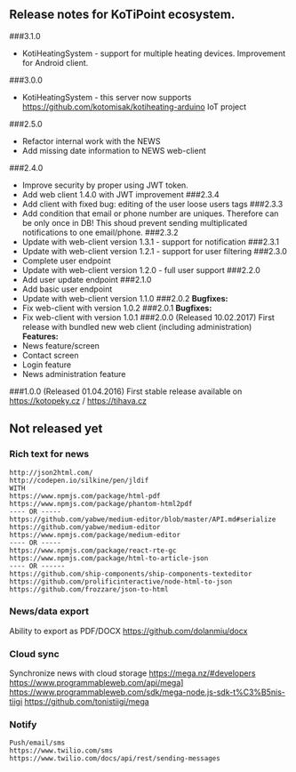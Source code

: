 ## Release notes for KoTiPoint ecosystem.

###3.1.0
* KotiHeatingSystem - support for multiple heating devices. Improvement for Android client.

###3.0.0
* KotiHeatingSystem - this server now supports https://github.com/kotomisak/kotiheating-arduino IoT project

###2.5.0
* Refactor internal work with the NEWS
* Add missing date information to NEWS web-client

###2.4.0
* Improve security by proper using JWT token.
* Add web client 1.4.0 with JWT improvement
###2.3.4
* Add client with fixed bug: editing of the user loose users tags
###2.3.3
* Add condition that email or phone number are uniques. Therefore can be only once in DB!
 This shoud prevent sending multiplicated notifications to one email/phone.
###2.3.2
* Update with web-client version 1.3.1 - support for notification
###2.3.1
* Update with web-client version 1.2.1 - support for user filtering
###2.3.0
* Complete user endpoint
* Update with web-client version 1.2.0 - full user support
###2.2.0
* Add user update endpoint
###2.1.0
* Add basic user endpoint
* Update with web-client version 1.1.0
###2.0.2
**Bugfixes:**
* Fix web-client with version 1.0.2
###2.0.1
**Bugfixes:**
* Fix web-client with version 1.0.1
###2.0.0 (Released 10.02.2017)
First release with bundled new web client (including administration)<br/>
**Features:** 
* News feature/screen
* Contact screen
* Login feature
* News administration feature
    

###1.0.0 (Released 01.04.2016)
First stable release available on https://kotopeky.cz / https://tihava.cz

## Not released yet
### Rich text for news

    http://json2html.com/  
    http://codepen.io/silkine/pen/jldif
    WITH
    https://www.npmjs.com/package/html-pdf
    https://www.npmjs.com/package/phantom-html2pdf
    ---- OR -----
    https://github.com/yabwe/medium-editor/blob/master/API.md#serialize
    https://github.com/yabwe/medium-editor
    https://www.npmjs.com/package/medium-editor
    ---- OR -----
    https://www.npmjs.com/package/react-rte-gc
    https://www.npmjs.com/package/html-to-article-json
    ---- OR ------
    https://github.com/ship-components/ship-components-texteditor
    https://github.com/prolificinteractive/node-html-to-json
    https://github.com/frozzare/json-to-html
### News/data export
Ability to export as PDF/DOCX https://github.com/dolanmiu/docx

### Cloud sync
Synchronize news with cloud storage 
    https://mega.nz/#developers
    https://www.programmableweb.com/api/mega]
    https://www.programmableweb.com/sdk/mega-node.js-sdk-t%C3%B5nis-tiigi
    https://github.com/tonistiigi/mega  

### Notify
    Push/email/sms
    https://www.twilio.com/sms
    https://www.twilio.com/docs/api/rest/sending-messages
    